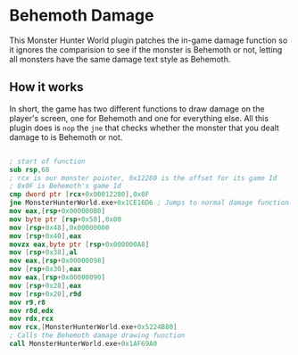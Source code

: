 # Behemoth Damage

This Monster Hunter World plugin patches the in-game damage function so it ignores the comparision to see if the monster is Behemoth or not, letting all monsters have the same damage text style as Behemoth.

## How it works

In short, the game has two different functions to draw damage on the player's screen, one for Behemoth and one for everything else. All this plugin does is `nop` the `jne` that checks whether the monster that you dealt damage to is Behemoth or not.

```nasm

; start of function
sub rsp,68
; rcx is our monster pointer, 0x12280 is the offset for its game Id
; 0x0F is Behemoth's game Id
cmp dword ptr [rcx+0x00012280],0x0F
jne MonsterHunterWorld.exe+0x1CE16D6 ; Jumps to normal damage function if monster Id is different from Behemoth's
mov eax,[rsp+0x000000B0]
mov byte ptr [rsp+0x50],0x00
mov [rsp+0x48],0x00000000
mov [rsp+0x40],eax
movzx eax,byte ptr [rsp+0x000000A8]
mov [rsp+0x38],al
mov eax,[rsp+0x00000098]
mov [rsp+0x30],eax
mov eax,[rsp+0x00000090]
mov [rsp+0x28],eax
mov [rsp+0x20],r9d
mov r9,r8
mov r8d,edx
mov rdx,rcx
mov rcx,[MonsterHunterWorld.exe+0x5224B80]
; Calls the Behemoth damage drawing function
call MonsterHunterWorld.exe+0x1AF69A0
```